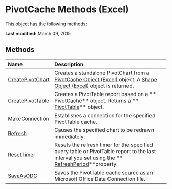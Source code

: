 
# PivotCache Methods (Excel)
This object has the following methods:

 **Last modified:** March 09, 2015


## Methods



|**Name**|**Description**|
|:-----|:-----|
| [CreatePivotChart](5aeb9a16-2cf8-3525-12b0-0b6e3d3ddf1a.md)|Creates a standalone PivotChart from a  [PivotCache Object (Excel)](c3d84ef1-f9e6-b1bc-cbf0-3ba8dfe17439.md) object. A [Shape Object (Excel)](8f01fcd1-b7d9-5216-2de5-40fb6648a403.md) object is returned.|
| [CreatePivotTable](dca20930-5d58-8db7-bd81-3c90b7588011.md)|Creates a PivotTable report based on a  ** [PivotCache](c3d84ef1-f9e6-b1bc-cbf0-3ba8dfe17439.md)** object. Returns a ** [PivotTable](a9c1d4a0-78a9-f9a6-6daf-91cb63e45842.md)** object.|
| [MakeConnection](d0b29374-4d5a-7d9e-630a-500b505da1bd.md)|Establishes a connection for the specified PivotTable cache.|
| [Refresh](2833d199-342c-9e2e-d1f8-88c33a74bac6.md)|Causes the specified chart to be redrawn immediately.|
| [ResetTimer](846a6d82-a86f-ea3c-f0b7-0481bda02470.md)|Resets the refresh timer for the specified query table or PivotTable report to the last interval you set using the  ** [RefreshPeriod](6357769c-e73e-2388-962a-f3bb790c423e.md)**property.|
| [SaveAsODC](d7b553a5-70b1-41e7-9e35-088c23357570.md)|Saves the PivotTable cache source as an Microsoft Office Data Connection file.|
